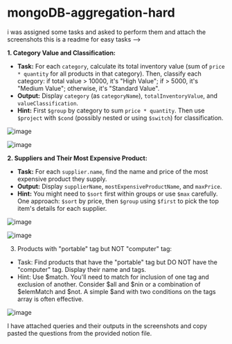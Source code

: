 # mongoDB-aggregation-hard

i was assigned some tasks and asked to perform them and attach the screenshots this is a readme for easy tasks -->

**1. Category Value and Classification:**

- **Task:** For each `category`, calculate its total inventory value (sum of `price * quantity` for all products in that category). Then, classify each category: if total value > 10000, it's "High Value"; if > 5000, it's "Medium Value"; otherwise, it's "Standard Value".
- **Output:** Display `category` (as `categoryName`), `totalInventoryValue`, and `valueClassification`.
- **Hint:** First `$group` by category to sum `price * quantity`. Then use `$project` with `$cond` (possibly nested or using `$switch`) for classification.

![image](https://github.com/user-attachments/assets/0954f9ae-05e2-4a2e-9d95-6ed6c8982143)

![image](https://github.com/user-attachments/assets/bcdd71e7-b209-49dc-8472-ea7e8253c896)

**2. Suppliers and Their Most Expensive Product:**

- **Task:** For each `supplier.name`, find the name and price of the most expensive product they supply.
- **Output:** Display `supplierName`, `mostExpensiveProductName`, and `maxPrice`.
- **Hint:** You might need to `$sort` first within groups or use `$max` carefully. One approach: `$sort` by price, then `$group` using `$first` to pick the top item's details for each supplier.

![image](https://github.com/user-attachments/assets/8af77956-03d5-4c80-abbb-6f204ce643cb)

![image](https://github.com/user-attachments/assets/449045bb-fe98-473a-84bd-a6f8b9476ad9)

3. Products with "portable" tag but NOT "computer" tag:
*   Task: Find products that have the "portable" tag but DO NOT have the "computer" tag. Display their name and tags.
*   Hint: Use $match. You'll need to match for inclusion of one tag and exclusion of another. Consider $all and $nin or a combination of $elemMatch and $not. A simple $and with two conditions on the tags array is often effective.

![image](https://github.com/user-attachments/assets/43877b10-4c0e-4b9d-8b62-cfa98e168dd7)

I have attached queries and their outputs in the screenshots and copy pasted the questions from the provided notion file.

